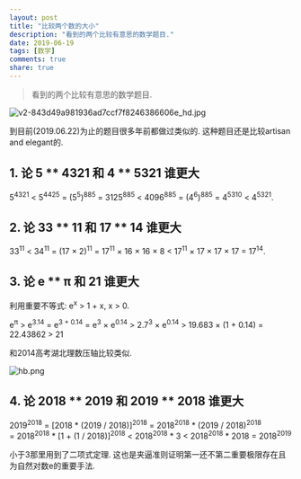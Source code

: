 ```yaml
---
layout: post
title: "比较两个数的大小"
description: "看到的两个比较有意思的数学题目."
date: 2019-06-19
tags: [数学]
comments: true
share: true
---
```


> 看到的两个比较有意思的数学题目.

![v2-843d49a981936ad7ccf7f8246386606e_hd.jpg](https://i.loli.net/2019/06/22/5d0d975b3162048742.jpg)



到目前(2019.06.22)为止的题目很多年前都做过类似的. 这种题目还是比较artisan and elegant的.


## 1. 论 5 ** 4321 和 4 ** 5321 谁更大

5<sup>4321</sup> < 5<sup>4425</sup> = (5<sup>5</sup>)<sup>885</sup> = 3125<sup>885</sup> < 4096<sup>885</sup> = (4<sup>6</sup>)<sup>885</sup> = 4<sup>5310</sup> < 4<sup>5321</sup>.


## 2. 论 33 ** 11 和 17 ** 14 谁更大

33<sup>11</sup> < 34<sup>11</sup> = (17 × 2)<sup>11</sup> = 17<sup>11</sup> × 16 × 16 × 8 < 17<sup>11</sup> × 17 × 17 × 17 = 17<sup>14</sup>.


## 3. 论 e ** π 和 21 谁更大

利用重要不等式: e<sup>x</sup> > 1 + x, x > 0.

e<sup>π</sup> > e<sup>3.14</sup> = e<sup>3 + 0.14</sup> = e<sup>3</sup> × e<sup>0.14</sup> > 2.7<sup>3</sup> × e<sup>0.14</sup> > 19.683 × (1 + 0.14) = 22.43862 > 21


和2014高考湖北理数压轴比较类似.

![hb.png](https://i.loli.net/2019/06/22/5d0da4725253631596.png)

## 4. 论 2018 ** 2019 和 2019 ** 2018 谁更大

2019<sup>2018</sup> = [2018 * (2019 / 2018)]<sup>2018</sup> = 2018<sup>2018</sup> * (2019 / 2018)<sup>2018</sup> <br/>= 2018<sup>2018</sup> * [1 + (1 / 2018)]<sup>2018</sup> < 2018<sup>2018</sup> * 3 < 2018<sup>2018</sup> * 2018 = 2018<sup>2019</sup>

小于3那里用到了二项式定理. 这也是夹逼准则证明第一还不第二重要极限存在且为自然对数e的重要手法.